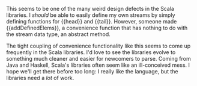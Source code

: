 This seems to be one of the many weird design defects in the Scala libraries. I _should_ be able to easily define my own streams by simply defining functions for {{head}} and {{tail}}. However, someone made {{addDefinedElems}}, a convenience function that has nothing to do with the stream data type, an abstract method.

The tight coupling of convenience functionality like this seems to come up frequently in the Scala libraries. I'd love to see the libraries evolve to something much cleaner and easier for newcomers to parse. Coming from Java and Haskell, Scala's libraries often seem like an ill-conceived mess. I hope we'll get there before too long: I really like the language, but the libraries need a _lot_ of work.
